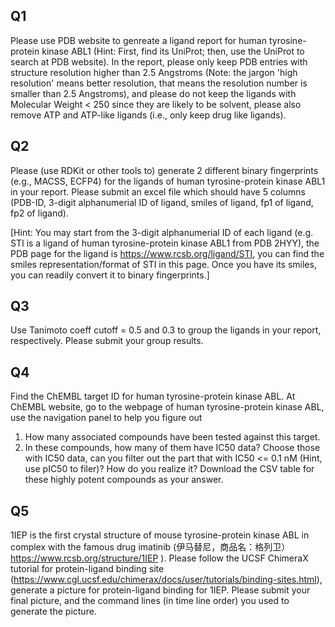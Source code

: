 ## Q1

Please use PDB website to genreate a ligand report for human tyrosine-protein kinase ABL1 (Hint: First, find its UniProt; then, use the UniProt to search at PDB website). In the report, please only keep PDB entries with structure resolution higher than 2.5 Angstroms (Note: the jargon 'high resolution' means better resolution, that means the resolution number is smaller than 2.5 Angstroms), and please do not keep the ligands with Molecular Weight < 250 since they are likely to be solvent, please also remove ATP and ATP-like ligands (i.e., only keep drug like ligands).

## Q2

Please (use RDKit or other tools to) generate 2 different binary fingerprints (e.g., MACSS, ECFP4) for the ligands of human tyrosine-protein kinase ABL1 in your report. Please submit an excel file which should have 5 columns (PDB-ID, 3-digit alphanumerial ID of ligand, smiles of ligand, fp1 of ligand, fp2 of ligand).

[Hint: You may start from the 3-digit alphanumerial ID of each ligand (e.g. STI is a ligand of human tyrosine-protein kinase ABL1 from PDB 2HYY), the PDB page for the ligand is https://www.rcsb.org/ligand/STI, you can find the smiles representation/format of STI in this page. Once you have its smiles, you can readily convert it to binary fingerprints.]

## Q3

Use Tanimoto coeff cutoff = 0.5 and 0.3 to group the ligands in your report, respectively. Please submit your group results.  

## Q4

Find the ChEMBL target ID for human tyrosine-protein kinase ABL. At ChEMBL website, go to the webpage of human tyrosine-protein kinase ABL, use the navigation panel to help you figure out 

1. How many associated compounds have been tested against this target.
2. In these compounds, how many of them have IC50 data? Choose those with IC50 data, can you filter out the part that with IC50 <= 0.1 nM (Hint, use pIC50 to filer)? How do you realize it? Download the CSV table for these highly potent compounds as your answer.

## Q5

1IEP is the first crystal structure of mouse tyrosine-protein kinase ABL in complex with the famous drug imatinib (伊马替尼，商品名：格列卫） https://www.rcsb.org/structure/1IEP ). Please follow the UCSF ChimeraX tutorial for protein-ligand binding site (https://www.cgl.ucsf.edu/chimerax/docs/user/tutorials/binding-sites.html), generate a picture for protein-ligand binding for 1IEP. Please submit your final picture, and the command lines (in time line order) you used to generate the picture.
